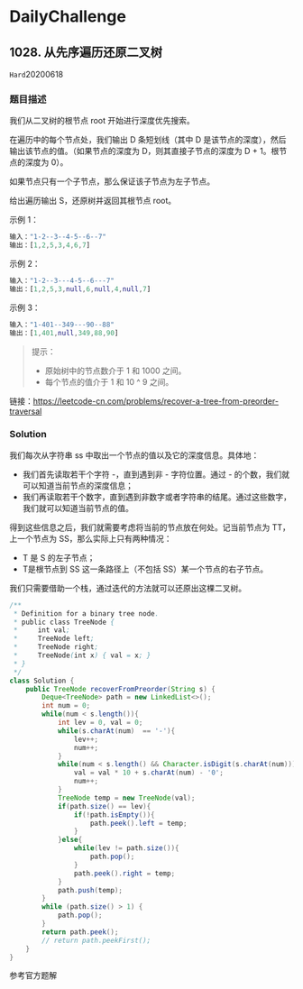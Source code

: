 # DailyChallenge

## 1028. 从先序遍历还原二叉树

`Hard`20200618

### 题目描述

我们从二叉树的根节点 root 开始进行深度优先搜索。

在遍历中的每个节点处，我们输出 D 条短划线（其中 D 是该节点的深度），然后输出该节点的值。（如果节点的深度为 D，则其直接子节点的深度为 D + 1。根节点的深度为 0）。

如果节点只有一个子节点，那么保证该子节点为左子节点。

给出遍历输出 S，还原树并返回其根节点 root。

示例 1：

```matlab
输入："1-2--3--4-5--6--7"
输出：[1,2,5,3,4,6,7]
```

示例 2：

```matlab
输入："1-2--3---4-5--6---7"
输出：[1,2,5,3,null,6,null,4,null,7]
```

示例 3：

```matlab
输入："1-401--349---90--88"
输出：[1,401,null,349,88,90]
```

> 提示：
>
> - 原始树中的节点数介于 1 和 1000 之间。
> - 每个节点的值介于 1 和 10 ^ 9 之间。

链接：<https://leetcode-cn.com/problems/recover-a-tree-from-preorder-traversal>

### Solution

我们每次从字符串 ss 中取出一个节点的值以及它的深度信息。具体地：

- 我们首先读取若干个字符 -，直到遇到非 - 字符位置。通过 - 的个数，我们就可以知道当前节点的深度信息；
- 我们再读取若干个数字，直到遇到非数字或者字符串的结尾。通过这些数字，我们就可以知道当前节点的值。

得到这些信息之后，我们就需要考虑将当前的节点放在何处。记当前节点为 TT，上一个节点为 SS，那么实际上只有两种情况：

- T 是 S 的左子节点；
- T是根节点到 SS 这一条路径上（不包括 SS）某一个节点的右子节点。

我们只需要借助一个栈，通过迭代的方法就可以还原出这棵二叉树。

```java
/**
 * Definition for a binary tree node.
 * public class TreeNode {
 *     int val;
 *     TreeNode left;
 *     TreeNode right;
 *     TreeNode(int x) { val = x; }
 * }
 */
class Solution {
    public TreeNode recoverFromPreorder(String s) {
        Deque<TreeNode> path = new LinkedList<>();
        int num = 0;
        while(num < s.length()){
            int lev = 0, val = 0;
            while(s.charAt(num)  == '-'){
                lev++;
                num++;
            }
            while(num < s.length() && Character.isDigit(s.charAt(num))){
                val = val * 10 + s.charAt(num) - '0';
                num++;
            }
            TreeNode temp = new TreeNode(val);
            if(path.size() == lev){
                if(!path.isEmpty()){
                    path.peek().left = temp;
                }
            }else{
                while(lev != path.size()){
                    path.pop();
                }
                path.peek().right = temp;
            }
            path.push(temp);
        }
        while (path.size() > 1) {
            path.pop();
        }
        return path.peek();
        // return path.peekFirst();
    }
}
```

参考官方题解
